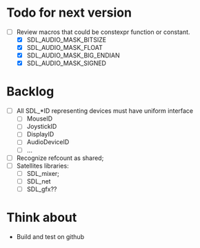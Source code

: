 Todo for next version
====================

- [ ] Review macros that could be constexpr function or constant.
  - [x] SDL_AUDIO_MASK_BITSIZE
  - [x] SDL_AUDIO_MASK_FLOAT
  - [x] SDL_AUDIO_MASK_BIG_ENDIAN
  - [x] SDL_AUDIO_MASK_SIGNED

Backlog
=======

- [ ] All SDL_*ID representing devices must have uniform interface
  - [ ] MouseID
  - [ ] JoystickID
  - [ ] DisplayID
  - [ ] AudioDeviceID
  - [ ] ...
- [ ] Recognize refcount as shared;
- [ ] Satellites libraries:
  - [ ] SDL_mixer;
  - [ ] SDL_net
  - [ ] SDL_gfx??

Think about
===========

- Build and test on github
